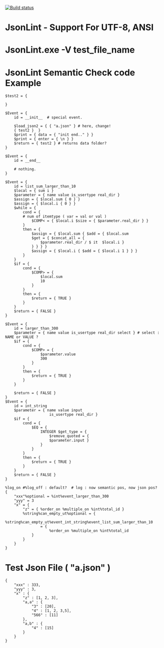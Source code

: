 [![Build status](https://ci.appveyor.com/api/projects/status/56ori3o7534vs89f?svg=true)](https://ci.appveyor.com/project/vztpv/jsonlint)

# JsonLint - Support For UTF-8, ANSI 

# JsonLint.exe -V test_file_name

# JsonLint Semantic Check code Example
    $test2 = {

    }

    $Event = {
        id = __init__  # special event.

        $load_json2 = { { "a.json" } # here, change!
        { test2 }  }
        $print = { data = { "init end.." } }
        $print = { enter = { \n } }
        $return = { test2 } # returns data folder?
    }
    
    $Event = {
        id = __end__
        
        # nothing.
    }

    $Event = { 
        id = list_sum_larger_than_10
        $local = { sum i }
        $parameter = { name value is_usertype real_dir } 
        $assign = { $local.sum { 0 } }
        $assign = { $local.i { 0 } }
        $while = { 
            cond = {                
            # num of itemtype ( var = val or val )
                $COMP< = { $local.i $size = { $parameter.real_dir } }
            }
            then = {
                $assign = { $local.sum { $add = { $local.sum 
                $get = { $concat_all = {
                    $parameter.real_dir / $ it  $local.i }
                } } } } 
                $assign = { $local.i { $add = { $local.i 1 } } }
            }
        }
        $if = { 
            cond = {
                $COMP> = {
                    $local.sum
                    10
                }
            }
            then = {
                $return = { TRUE }
            }
        }
        $return = { FALSE }
    }

    $Event = { 
        id = larger_than_300
        $parameter = { name value is_usertype real_dir select } # select : NAME or VALUE ? 
        $if = { 
            cond = {
                $COMP> = {
                    $parameter.value 
                    300
                }
            }
            then = {
                $return = { TRUE }
            }
        }

        $return = { FALSE }
    }
    $Event = {
        id = int_string
        $parameter = { name value input
                        is_usertype real_dir } 
        $if = { 
            cond = {
                $EQ = { 
                    INTEGER $get_type = { 		  
                        $remove_quoted = { 
                        $parameter.input }
                    }
                }
            }
            then = {
                $return = { TRUE }
            }
        }
        $return = { FALSE }
    }

    %log_on #%log_off : default?  # log : now semantic pos, now json pos?
    {
        "xxx"%optional = %int%event_larger_than_300
        "yyy" = 3
        "x" = {
            "z" = { %order_on %multiple_on %int%total_id }
            %string%can_empty_ut%optional = {
                %string%can_empty_ut%event_int_string%event_list_sum_larger_than_10
                    = {
                        %order_on %multiple_on %int%total_id 
                }
            }
        }
    }
    
 # Test Json File ( "a.json" )
    {
        "xxx" : 333,
        "yyy" : 3,
        "x" : {	
            "z" : [1, 2, 3],
            "a,a" : { 
                "3" : [20], 
                "4" : [1, 2, 3,5], 
                "566" : [11]
            }, 
            "a,b" : { 
                "4" : [15] 
            }
        }
    }
